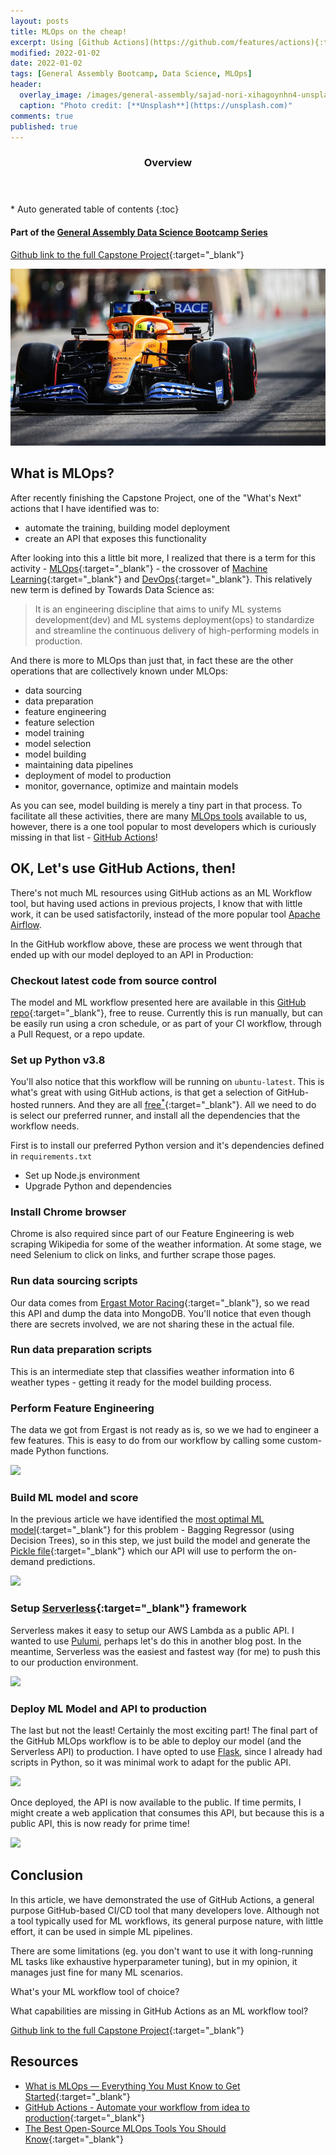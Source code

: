 ```yaml
---
layout: posts
title: MLOps on the cheap!
excerpt: Using [Github Actions](https://github.com/features/actions){:target="_blank"} as a practical (and Free<sup>*</sup>) MLOps Workflow tool for your Data Pipeline
modified: 2022-01-02
date: 2022-01-02
tags: [General Assembly Bootcamp, Data Science, MLOps]
header: 
  overlay_image: /images/general-assembly/sajad-nori-xihagoynhn4-unsplash.jpg
  caption: "Photo credit: [**Unsplash**](https://unsplash.com)"
comments: true
published: true
---
```

<section id="table-of-contents" class="toc">
  <header>
    <h3>Overview</h3>
  </header>
  <div id="drawer" markdown="1">
  *  Auto generated table of contents
  {:toc}
  </div>
</section>

#### Part of the [General Assembly Data Science Bootcamp Series](../tags/#general-assembly-bootcamp)

[Github link to the full Capstone Project](https://github.com/jaeyow/f1-predictor){:target="_blank"}

![](https://raw.githubusercontent.com/jaeyow/f1-predictor/main/images/f1-mclaren-car.png)

## What is MLOps?
After recently finishing the Capstone Project, one of the "What's Next" actions that I have identified was to:

- automate the training, building model deployment
- create an API that exposes this functionality

After looking into this a little bit more, I realized that there is a term for this activity - [MLOps](https://towardsdatascience.com/what-is-mlops-everything-you-must-know-to-get-started-523f2d0b8bd8){:target="_blank"} - the crossover of [Machine Learning](https://towardsdatascience.com/machine-learning-an-introduction-23b84d51e6d0){:target="_blank"} and [DevOps](https://www.atlassian.com/devops){:target="_blank"}. This relatively new term is defined by Towards Data Science as:

> It is an engineering discipline that aims to unify ML systems development(dev) and ML systems deployment(ops) to standardize and streamline the continuous delivery of high-performing models in production.

And there is more to MLOps than just that, in fact these are the other operations that are collectively known under MLOps:
- data sourcing
- data preparation
- feature engineering 
- feature selection
- model training
- model selection
- model building 
- maintaining data pipelines
- deployment of model to production
- monitor, governance, optimize and maintain models

As you can see, model building is merely a tiny part in that process. To facilitate all these activities, there are many [MLOps tools](https://neptune.ai/blog/best-open-source-mlops-tools) available to us, however, there is a one tool popular to most developers which is curiously missing in that list - [GitHub Actions](https://github.com/features/actions)!

## OK, Let's use GitHub Actions, then!

There's not much ML resources using GitHub actions as an ML Workflow tool, but having used actions in previous projects, I know that with little work, it can be used satisfactorily, instead of the more popular tool [Apache Airflow](https://airflow.apache.org/). 

<script src="https://gist.github.com/jaeyow/9f9143d09c0438876b42da374982e5b5.js"></script>

In the GitHub workflow above, these are process we went through that ended up with our model deployed to an API in Production:

### Checkout latest code from source control

The model and ML workflow presented here are available in this [GitHub repo](https://github.com/jaeyow/f1-predictor){:target="_blank"}, free to reuse. Currently this is run manually, but can be easily run using a cron schedule, or as part of your CI workflow, through a Pull Request, or a repo update.

### Set up Python v3.8

You'll also notice that this workflow will be running on `ubuntu-latest`. This is what's great with using GitHub actions, is that get a selection of GitHub-hosted runners. And they are all [free<sup>*</sup>](https://docs.github.com/en/actions/learn-github-actions/usage-limits-billing-and-administration){:target="_blank"}. All we need to do is select our preferred runner, and install all the dependencies that the workflow needs.

First is to install our preferred Python version and it's dependencies defined in `requirements.txt`

- Set up Node.js environment
- Upgrade Python and dependencies

### Install Chrome browser

Chrome is also required since part of our Feature Engineering is web scraping Wikipedia for some of the weather information. At some stage, we need Selenium to click on links, and further scrape those pages. 

### Run data sourcing scripts

Our data comes from [Ergast Motor Racing](http://ergast.com/mrd/){:target="_blank"}, so we read this API and dump the data into MongoDB. You'll notice that even though there are secrets involved, we are not sharing these in the actual file. 

### Run data preparation scripts

This is an intermediate step that classifies weather information into 6 weather types - getting it ready for the model building process. 

### Perform Feature Engineering

The data we got from Ergast is not ready as is, so we we had to engineer a few features. This is easy to do from our workflow by calling some custom-made Python functions. 

![](../images/general-assembly/feature-engineering.png)

### Build ML model and score

In the previous article we have identified the [most optimal ML model](https://fullstackdeveloper.tips/general-assembly-data-science-bootcamp-week-10/#){:target="_blank"} for this problem - Bagging Regressor (using Decision Trees), so in this step, we just build the model and generate the [Pickle file](https://docs.python.org/3/library/pickle.html){:target="_blank"} which our API will use to perform the on-demand predictions.

![](../images/general-assembly/model-building-scoring.png)

### Setup [Serverless](https://www.serverless.com/){:target="_blank"} framework

Serverless makes it easy to setup our AWS Lambda as a public API. I wanted to use [Pulumi](https://www.pulumi.com/), perhaps let's do this in another blog post. In the meantime, Serverless was the easiest and fastest way (for me) to push this to our production environment. 

![](../images/general-assembly/serverless-install.png)

### Deploy ML Model and API to production

The last but not the least! Certainly the most exciting part! The final part of the GitHub MLOps workflow is to be able to deploy our model (and the Serverless API) to production. I have opted to use [Flask](https://flask.palletsprojects.com/en/2.0.x/), since I already had scripts in Python, so it was minimal work to adapt for the public API. 

![](../images/general-assembly/deploy-model-and-api.png)

Once deployed, the API is now available to the public. If time permits, I might create a web application that consumes this API, but because this is a public API, this is now ready for prime time!

![](../images/general-assembly/api-invocation.png)

## Conclusion

In this article, we have demonstrated the use of GitHub Actions, a general purpose GitHub-based CI/CD tool that many developers love. Although not a tool typically used for ML workflows, its general purpose nature, with little effort, it can be used in simple ML pipelines.

There are some limitations (eg. you don't want to use it with long-running ML tasks like exhaustive hyperparameter tuning), but in my opinion, it manages just fine for many ML scenarios. 

What's your ML workflow tool of choice?

What capabilities are missing in GitHub Actions as an ML workflow tool?

[Github link to the full Capstone Project](https://github.com/jaeyow/f1-predictor){:target="_blank"}

## Resources
- [What is MLOps — Everything You Must Know to Get Started](https://towardsdatascience.com/what-is-mlops-everything-you-must-know-to-get-started-523f2d0b8bd8){:target="_blank"}
- [GitHub Actions - Automate your workflow from idea to production](https://github.com/features/actions){:target="_blank"}
- [The Best Open-Source MLOps Tools You Should Know](https://neptune.ai/blog/best-open-source-mlops-tools){:target="_blank"}
